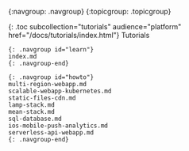 {:navgroup: .navgroup}
{:topicgroup: .topicgroup}

{: .toc subcollection="tutorials" audience="platform" href="/docs/tutorials/index.html"}
Tutorials

    {: .navgroup id="learn"}
    index.md
    {: .navgroup-end}
    
    {: .navgroup id="howto"}
    multi-region-webapp.md
    scalable-webapp-kubernetes.md
    static-files-cdn.md
    lamp-stack.md
    mean-stack.md
    sql-database.md
    ios-mobile-push-analytics.md
    serverless-api-webapp.md
    {: .navgroup-end}

